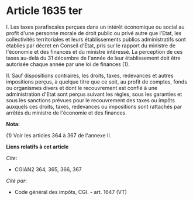 # Article 1635 ter

I. Les taxes parafiscales perçues dans un intérêt économique ou social au profit d'une personne morale de droit public ou
privé autre que l'Etat, les collectivités territoriales et leurs établissements publics administratifs sont établies par
décret en Conseil d'Etat, pris sur le rapport du ministre de l'économie et des finances et du ministre intéressé. La
perception de ces taxes au-delà du 31 décembre de l'année de leur établissement doit être autorisée chaque année par une loi
de finances (1).

II. Sauf dispositions contraires, les droits, taxes, redevances et autres impositions perçus, à quelque titre que ce soit, au
profit de comptes, fonds ou organismes divers et dont le recouvrement est confié à une administration d'Etat sont perçus
suivant les règles, sous les garanties et sous les sanctions prévues pour le recouvrement des taxes ou impôts auxquels ces
droits, taxes, redevances ou impositions sont rattachés par arrêtés du ministre de l'économie et des finances.

**Nota:**

(1) Voir les articles 364 à 367 de l'annexe II.

**Liens relatifs à cet article**

_Cite_:

  - CGIAN2 364, 365, 366, 367

_Cité par_:

  - Code général des impôts, CGI. - art. 1647 (VT)

